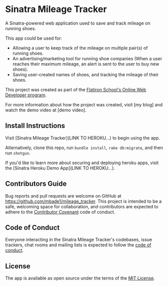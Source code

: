 # Sinatra Mileage Tracker

A Sinatra-powered web application used to save and track mileage on running shoes.

This app could be used for:
* Allowing a user to keep track of the mileage on multiple pair(s) of running shoes.
* An advertising/marketing tool for running shoe companies (When a user reaches their maximum mileage, an alert is sent to the user to buy new shoes). 
* Saving user-created names of shoes, and tracking the mileage of their shoes.

This project was created as part of the [Flatiron School's Online Web Developer program](https://flatiron-school.com).

For more information about how the project was created, visit [my blog] and watch the demo video at [demo video].

## Install Instructions

Visit [Sinatra Mileage Tracker](LINK TO HEROKU...) to begin using the app.

Alternatively, clone this repo, run `bundle install`, `rake db:migrate`, and then run `shotgun`.

If you'd like to learn more about securing and deploying heroku apps, visit the [Sinatra Heroku Demo App](LINK TO HEROKU...).

## Contributors Guide

Bug reports and pull requests are welcome on GitHub at https://github.com/mbade1/mileage_tracker. This project is intended to be a safe, welcoming space for collaboration, and contributors are expected to adhere to the [Contributor Covenant](http://contributor-covenant.org) code of conduct.

## Code of Conduct

Everyone interacting in the Sinatra Mileage Tracker's codebases, issue trackers, chat rooms and mailing lists is expected to follow the [code of conduct](https://github.com/mbade1/mileage_tracker/CODE_OF_CONDUCT.md).

## License

The app is available as open source under the terms of the [MIT License](https://opensource.org/licenses/MIT).